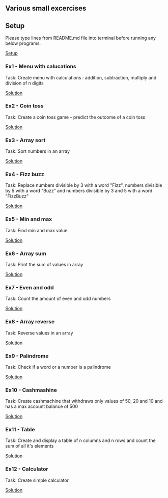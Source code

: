 ## Various small excercises

## Setup

Please type lines from README.md file into terminal before running any below programs.

[Setup](setup/README.md)

### Ex1 - Menu with calucations

Task: Create menu with calculations : addition, subtraction, multiply and division of n digits

[Solution](ex1_menu_calculations.js)

### Ex2 - Coin toss

Task: Create a coin toss game - predict the outcome of a coin toss

[Solution](ex2_coin_toss.js)

### Ex3 - Array sort

Task: Sort numbers in an array

[Solution](ex3_array_sort.js)

### Ex4 - Fizz buzz

Task: Replace numbers divisible by 3 with a word "Fizz", numbers divisible by 5 with a word "Buzz" and numbers divisible by 3 and 5 with a word "FizzBuzz"

[Solution](ex4_fizz_buzz.js)

### Ex5 - Min and max

Task: Find min and max value

[Solution](ex5_min_man.js)

### Ex6 - Array sum

Task: Print the sum of values in array

[Solution](ex6_array_sum.js)

### Ex7 - Even and odd

Task: Count the amount of even and odd numbers

[Solution](ex7_even_odd.js)

### Ex8 - Array reverse

Task: Reverse values in an array

[Solution](ex8_array_reverse.js)

### Ex9 - Palindrome
Task: Check if a word or a number is a palindrome

[Solution](ex9_palindrome.js)

### Ex10 - Cashmashine

Task: Create cashmachine that withdraws only values of 50, 20 and 10 and has a max account balance of 500

[Solution](ex10_cashmachine.js)

### Ex11 - Table

Task: Create and display a table of n columns and n rows and count the sum of all it's elements

[Solution](ex11_table.js)

### Ex12 - Calculator

Task: Create simple calculator

[Solution](ex12_calculator.js)